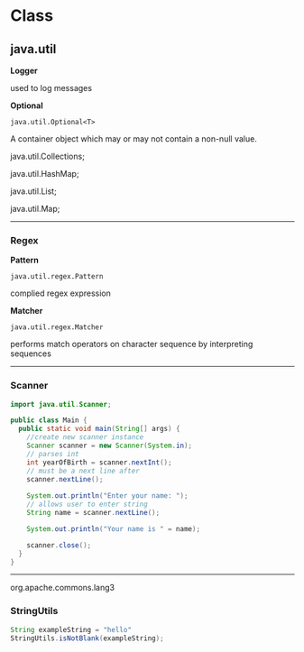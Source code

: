 # Class

## java.util

**Logger**

used to log messages 

**Optional**

`java.util.Optional<T>`

A container object which may or may not contain a non-null value.


java.util.Collections;

java.util.HashMap;

java.util.List;

java.util.Map;

---

### Regex

**Pattern**

`java.util.regex.Pattern`

complied regex expression

**Matcher**

`java.util.regex.Matcher`

performs match operators on character sequence by interpreting sequences

---

### Scanner 

```java
import java.util.Scanner;

public class Main {
  public static void main(String[] args) {
    //create new scanner instance
    Scanner scanner = new Scanner(System.in); 
    // parses int
    int yearOfBirth = scanner.nextInt();
    // must be a next line after
    scanner.nextLine();
    
    System.out.println("Enter your name: ");
    // allows user to enter string
    String name = scanner.nextLine();

    System.out.println("Your name is " = name);

    scanner.close();
  }
}
```


---
org.apache.commons.lang3

### StringUtils

```java
String exampleString = "hello"
StringUtils.isNotBlank(exampleString); 
```